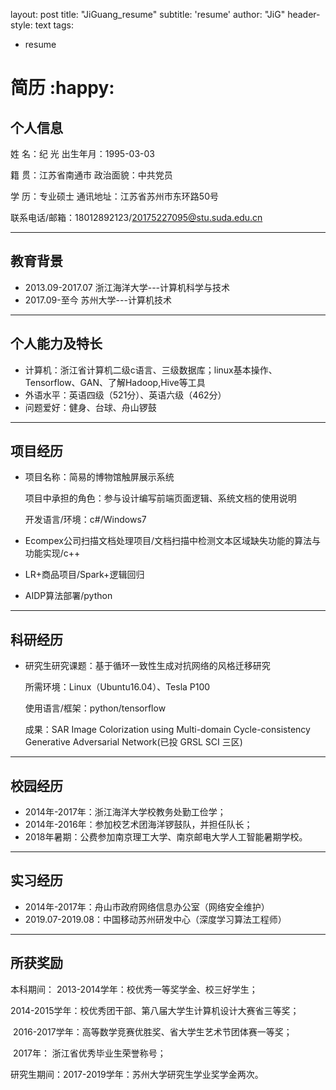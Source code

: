 layout: post
title: "JiGuang_resume"
subtitle: 'resume'
author: "JiG"
header-style: text
tags:

- resume

# 简历 :happy:

##  **个人信息**

姓    名：纪 光                    出生年月：1995-03-03

籍    贯：江苏省南通市      政治面貌：中共党员

学    历：专业硕士              通讯地址：江苏省苏州市东环路50号

联系电话/邮箱：18012892123/20175227095@stu.suda.edu.cn

---

## **教育背景**

* 2013.09-2017.07         浙江海洋大学---计算机科学与技术
* 2017.09-至今                       苏州大学---计算机技术

---

## **个人能力及特长**

* 计算机：浙江省计算机二级c语言、三级数据库；linux基本操作、Tensorflow、GAN、了解Hadoop,Hive等工具
* 外语水平：英语四级（521分）、英语六级（462分）
* 问题爱好：健身、台球、舟山锣鼓

---

## **项目经历**

* 项目名称：简易的博物馆触屏展示系统

  项目中承担的角色：参与设计编写前端页面逻辑、系统文档的使用说明

  开发语言/环境：c#/Windows7

* Ecompex公司扫描文档处理项目/文档扫描中检测文本区域缺失功能的算法与功能实现/c++

* LR+商品项目/Spark+逻辑回归

* AIDP算法部署/python

---

## **科研经历**

* 研究生研究课题：基于循环一致性生成对抗网络的风格迁移研究

  所需环境：Linux（Ubuntu16.04）、Tesla P100

  使用语言/框架：python/tensorflow

  成果：SAR Image Colorization using Multi-domain Cycle-consistency Generative Adversarial Network(已投 GRSL SCI 三区)

---

## **校园经历**

* 2014年-2017年：浙江海洋大学校教务处勤工俭学；
* 2014年-2016年：参加校艺术团海洋锣鼓队，并担任队长；
* 2018年暑期：公费参加南京理工大学、南京邮电大学人工智能暑期学校。

---

## **实习经历**

* 2014年-2017年：舟山市政府网络信息办公室（网络安全维护）
* 2019.07-2019.08：中国移动苏州研发中心（深度学习算法工程师）

---

## **所获奖励**

本科期间： 2013-2014学年：校优秀一等奖学金、校三好学生；

​                    2014-2015学年：校优秀团干部、第八届大学生计算机设计大赛省三等奖；

​                    2016-2017学年：高等数学竞赛优胜奖、省大学生艺术节团体赛一等奖；

​                    2017年：              浙江省优秀毕业生荣誉称号；

研究生期间：2017-2019学年：苏州大学研究生学业奖学金两次。



